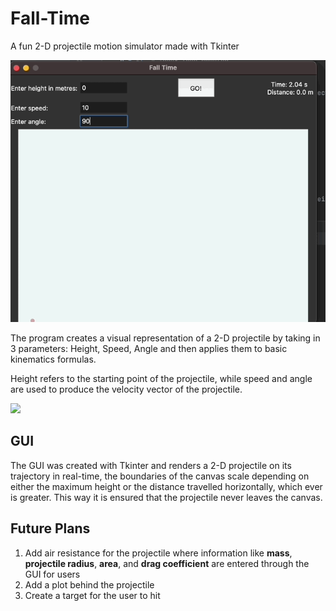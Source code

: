 # Fall-Time
A fun 2-D projectile motion simulator made with Tkinter


![](quick.gif)


The program creates a visual representation of a 2-D projectile by taking in 3 parameters: Height, Speed, Angle and then applies them to basic kinematics formulas.

Height refers to the starting point of the projectile, while speed and angle are used to produce the velocity vector of the projectile. 


![](https://github.com/fall-time/arc.gif)


## GUI

The GUI was created with Tkinter and renders a 2-D projectile on its trajectory in real-time, the boundaries of the canvas scale depending on either the maximum height or the distance travelled horizontally, which ever is greater. This way it is ensured that the projectile never leaves the canvas. 

## Future Plans

1. Add air resistance for the projectile where information like **mass**, **projectile radius**, **area**, and **drag coefficient** are entered through the GUI for users
2. Add a plot behind the projectile
3. Create a target for the user to hit
